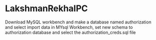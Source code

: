 # LakshmanRekhaIPC

Download MySQL workbench and make a database named authorization and select import data in MYsql Workbench, set new schema to authorization database and select the authorization_creds.sql file
